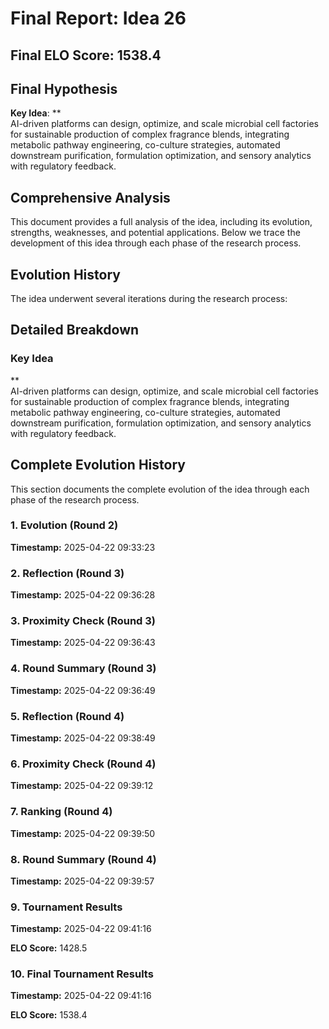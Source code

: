 # Final Report: Idea 26

## Final ELO Score: 1538.4

## Final Hypothesis

**Key Idea**: **  
AI-driven platforms can design, optimize, and scale microbial cell factories for sustainable production of complex fragrance blends, integrating metabolic pathway engineering, co-culture strategies, automated downstream purification, formulation optimization, and sensory analytics with regulatory feedback.

## Comprehensive Analysis

This document provides a full analysis of the idea, including its evolution, strengths, weaknesses, and potential applications. Below we trace the development of this idea through each phase of the research process.

## Evolution History

The idea underwent several iterations during the research process:

## Detailed Breakdown

### Key Idea

**  
AI-driven platforms can design, optimize, and scale microbial cell factories for sustainable production of complex fragrance blends, integrating metabolic pathway engineering, co-culture strategies, automated downstream purification, formulation optimization, and sensory analytics with regulatory feedback.

## Complete Evolution History

This section documents the complete evolution of the idea through each phase of the research process.

### 1. Evolution (Round 2)
**Timestamp:** 2025-04-22 09:33:23



### 2. Reflection (Round 3)
**Timestamp:** 2025-04-22 09:36:28



### 3. Proximity Check (Round 3)
**Timestamp:** 2025-04-22 09:36:43



### 4. Round Summary (Round 3)
**Timestamp:** 2025-04-22 09:36:49



### 5. Reflection (Round 4)
**Timestamp:** 2025-04-22 09:38:49



### 6. Proximity Check (Round 4)
**Timestamp:** 2025-04-22 09:39:12



### 7. Ranking (Round 4)
**Timestamp:** 2025-04-22 09:39:50



### 8. Round Summary (Round 4)
**Timestamp:** 2025-04-22 09:39:57



### 9. Tournament Results
**Timestamp:** 2025-04-22 09:41:16

**ELO Score:** 1428.5



### 10. Final Tournament Results
**Timestamp:** 2025-04-22 09:41:16

**ELO Score:** 1538.4



